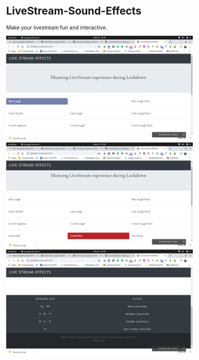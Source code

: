 # LiveStream-Sound-Effects

Make your livestream fun and interactive. 

![Demo ](/images/github/show1.png?raw=true) 
![Demo ](/images/github/show2.png?raw=true) 
![Demo ](/images/github/show3.png?raw=true) 
